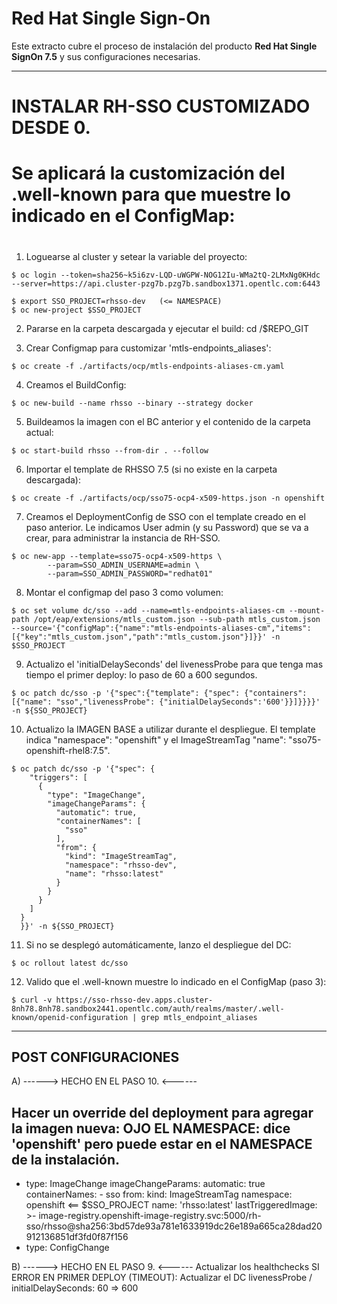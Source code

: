 # Red Hat Single Sign-On

Este extracto cubre el proceso de instalación del producto **Red Hat Single SignOn 7.5** y sus configuraciones necesarias.

--------------------------------------
# INSTALAR RH-SSO CUSTOMIZADO DESDE 0.
# Se aplicará la customización del .well-known para que muestre lo indicado en el ConfigMap: 
#

1) Loguearse al cluster y setear la variable del proyecto:

```
$ oc login --token=sha256~k5i6zv-LQD-uWGPW-NOG12Iu-WMa2tQ-2LMxNg0KHdc --server=https://api.cluster-pzg7b.pzg7b.sandbox1371.opentlc.com:6443
```
```
$ export SSO_PROJECT=rhsso-dev   (<= NAMESPACE)
$ oc new-project $SSO_PROJECT
```

2) Pararse en la carpeta descargada y ejecutar el build:
cd /$REPO_GIT

3) Crear Configmap para customizar 'mtls-endpoints_aliases':
```
$ oc create -f ./artifacts/ocp/mtls-endpoints-aliases-cm.yaml
```

4) Creamos el BuildConfig:
```
$ oc new-build --name rhsso --binary --strategy docker
```

5) Buildeamos la imagen con el BC anterior y el contenido de la carpeta actual:
```
$ oc start-build rhsso --from-dir . --follow
```


6) Importar el template de RHSSO 7.5 (si no existe en la carpeta descargada):
```
$ oc create -f ./artifacts/ocp/sso75-ocp4-x509-https.json -n openshift
```


7) Creamos el DeploymentConfig de SSO con el template creado en el paso anterior. Le indicamos User admin (y su Password) que se va a crear, para administrar la instancia de RH-SSO.
```
$ oc new-app --template=sso75-ocp4-x509-https \
        --param=SSO_ADMIN_USERNAME=admin \
        --param=SSO_ADMIN_PASSWORD="redhat01"
```

8) Montar el configmap del paso 3 como volumen:
```
$ oc set volume dc/sso --add --name=mtls-endpoints-aliases-cm --mount-path /opt/eap/extensions/mtls_custom.json --sub-path mtls_custom.json --source='{"configMap":{"name":"mtls-endpoints-aliases-cm","items":[{"key":"mtls_custom.json","path":"mtls_custom.json"}]}}' -n $SSO_PROJECT
```

9) Actualizo el 'initialDelaySeconds' del livenessProbe para que tenga mas tiempo el primer deploy: lo paso de 60 a 600 segundos.
```
$ oc patch dc/sso -p '{"spec":{"template": {"spec": {"containers":[{"name": "sso","livenessProbe": {"initialDelaySeconds":'600'}}]}}}}' -n ${SSO_PROJECT}
```

10) Actualizo la IMAGEN BASE a utilizar durante el despliegue.
El template indica "namespace": "openshift" y el ImageStreamTag "name": "sso75-openshift-rhel8:7.5".
```
$ oc patch dc/sso -p '{"spec": {
    "triggers": [
      {
        "type": "ImageChange",
        "imageChangeParams": {
          "automatic": true,
          "containerNames": [
            "sso"
          ],
          "from": {
            "kind": "ImageStreamTag",
            "namespace": "rhsso-dev",
            "name": "rhsso:latest"
          }
        }
      }
    ]
  }
  }}' -n ${SSO_PROJECT} 
```

11) Si no se desplegó automáticamente, lanzo el despliegue del DC:
```
$ oc rollout latest dc/sso
```

12) Valido que el .well-known muestre lo indicado en el ConfigMap (paso 3):
```
$ curl -v https://sso-rhsso-dev.apps.cluster-8nh78.8nh78.sandbox2441.opentlc.com/auth/realms/master/.well-known/openid-configuration | grep mtls_endpoint_aliases
```



--------------------
POST CONFIGURACIONES
--------------------
A) ------>    HECHO EN EL PASO 10.   <------

  Hacer un override del deployment para agregar la imagen nueva:
  OJO EL NAMESPACE: dice 'openshift' pero puede estar en el NAMESPACE de la instalación.
  ----------------
  - type: ImageChange
    imageChangeParams:
      automatic: true
      containerNames:
        - sso
      from:
        kind: ImageStreamTag
        namespace: openshift  <== $SSO_PROJECT
        name: 'rhsso:latest'
      lastTriggeredImage: >-
     image-registry.openshift-image-registry.svc:5000/rh-sso/rhsso@sha256:3bd57de93a781e1633919dc26e189a665ca28dad20912136851df3fd0f87f156
  - type: ConfigChange


B)  ------>    HECHO EN EL PASO 9.   <------ 
Actualizar los healthchecks
SI ERROR EN PRIMER DEPLOY (TIMEOUT): Actualizar el DC livenessProbe / initialDelaySeconds: 60 => 600 
